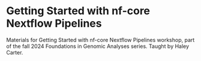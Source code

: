 # Getting Started with nf-core Nextflow Pipelines
Materials for Getting Started with nf-core Nextflow Pipelines workshop, part of the fall 2024 Foundations in Genomic Analyses series. Taught by Haley Carter.
